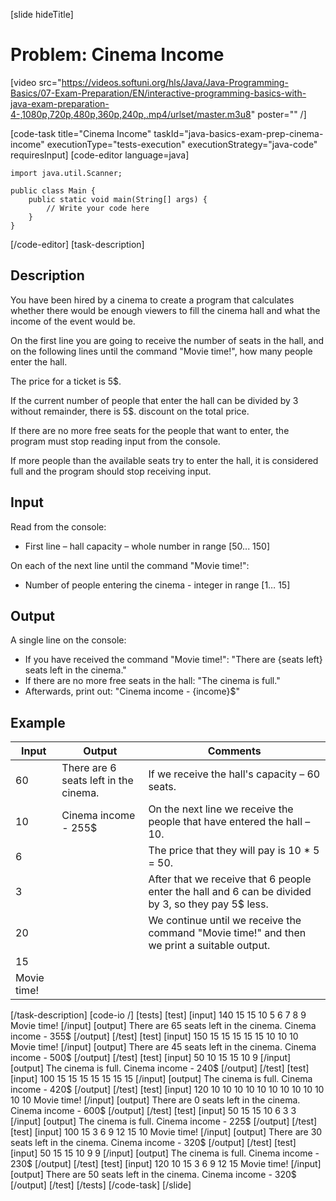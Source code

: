[slide hideTitle]
# Problem: Cinema Income

[video src="https://videos.softuni.org/hls/Java/Java-Programming-Basics/07-Exam-Preparation/EN/interactive-programming-basics-with-java-exam-preparation-4-,1080p,720p,480p,360p,240p,.mp4/urlset/master.m3u8" poster="" /]

[code-task title="Cinema Income" taskId="java-basics-exam-prep-cinema-income" executionType="tests-execution" executionStrategy="java-code" requiresInput]
[code-editor language=java]
```
import java.util.Scanner;

public class Main {
    public static void main(String[] args) {
        // Write your code here
    }
}
```
[/code-editor]
[task-description]
## Description
You have been hired by a cinema to create a program that calculates whether there would be enough viewers to fill the cinema hall and what the income of the event would be. 

On the first line you are going to receive the number of seats in the hall, and on the following lines until the command "Movie time!", how many people enter the hall.

The price for a ticket is 5$. 

If the current number of people that enter the hall can be divided by 3 without remainder, there is 5$. discount on the total price.

If there are no more free seats for the people that want to enter, the program must stop reading input from the console. 

If more people than the available seats try to enter the hall, it is considered full and the program should stop receiving input.

## Input
Read from the console:
- First line – hall capacity – whole number in range [50... 150]

On each of the next line until the command "Movie time!":
- Number of people entering the cinema - integer in range [1… 15]

## Output
A single line on the console:
- If you have received the command "Movie time!": "There are \{seats left\} seats left in the cinema."
- If there are no more free seats in the hall: "The cinema is full."
- Afterwards, print out: "Cinema income - \{income\}$"

## Example
| **Input** | **Output** | **Comments** |
| --- | --- | --- |
| 60 | There are 6 seats left in the cinema. | If we receive the hall's capacity – 60 seats.|
| 10 | Cinema income - 255$ | On the next line we receive the people that have entered the hall – 10. |
| 6 | | The price that they will pay is 10 * 5 = 50. |
| 3 | | After that we receive that 6 people enter the hall and 6 can be divided by 3, so they pay 5$ less. |
| 20 | | We continue until we receive the command "Movie time!" and then we print a suitable output. |
| 15 | | |
| Movie time! | | |
[/task-description]
[code-io /]
[tests]
[test]
[input]
140
15
15
10
5
6
7
8
9
Movie time!
[/input]
[output]
There are 65 seats left in the cinema.
Cinema income - 355$
[/output]
[/test]
[test]
[input]
150
15
15
15
15
15
10
10
10
Movie time!
[/input]
[output]
There are 45 seats left in the cinema.
Cinema income - 500$
[/output]
[/test]
[test]
[input]
50
10
15
15
10
9
[/input]
[output]
The cinema is full.
Cinema income - 240$
[/output]
[/test]
[test]
[input]
100
15
15
15
15
15
15
15
[/input]
[output]
The cinema is full.
Cinema income - 420$
[/output]
[/test]
[test]
[input]
120
10
10
10
10
10
10
10
10
10
10
10
10
Movie time!
[/input]
[output]
There are 0 seats left in the cinema.
Cinema income - 600$
[/output]
[/test]
[test]
[input]
50
15
15
10
6
3
3
[/input]
[output]
The cinema is full.
Cinema income - 225$
[/output]
[/test]
[test]
[input]
100
15
3
6
9
12
15
10
Movie time!
[/input]
[output]
There are 30 seats left in the cinema.
Cinema income - 320$
[/output]
[/test]
[test]
[input]
50
15
15
10
9
9
[/input]
[output]
The cinema is full.
Cinema income - 230$
[/output]
[/test]
[test]
[input]
120
10
15
3
6
9
12
15
Movie time!
[/input]
[output]
There are 50 seats left in the cinema.
Cinema income - 320$
[/output]
[/test]
[/tests]
[/code-task]
[/slide]